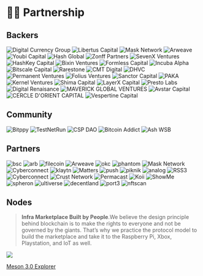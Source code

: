 # 🤝🏽 Partnership

## Backers

<p class="grid">
    <span><img alt="Digital Currency Group" src="./images/sponsors/dcg.svg"></span>
    <span><img alt="Libertus Capital" src="./images/sponsors/libertuscapital.svg"></span>
    <span><img alt="Mask Network" src="./images/sponsors/mask.svg"></span>
    <span><img alt="Arweave" src="./images/sponsors/arweave.svg"></span>
    <span><img alt="Youbi Capital" src="./images/sponsors/youbi.svg"></span>
    <span><img alt="Hash Global" src="./images/sponsors/hashglobal.svg"></span>
    <span><img alt="Zonff Partners" src="./images/sponsors/zonffpartners.svg"></span>
    <span><img alt="SevenX Ventures" src="./images/sponsors/sevenx.svg"></span>
    <span><img alt="HashKey Capital" src="./images/sponsors/hashkey.svg"></span>
    <span><img alt="Bixin Ventures" src="./images/sponsors/bixin.svg"></span>
    <span><img alt="Formless Capital" src="./images/sponsors/formless.svg"></span>
    <span><img alt="Incuba Alpha" src="./images/sponsors/incuba.svg"></span>
    <span><img alt="Bitscale Capital" src="./images/sponsors/bitscale.svg"></span>
    <span><img alt="Rarestone" src="./images/sponsors/rarestone.svg"></span>
    <span><img alt="CMT Digital" src="./images/sponsors/cmtdigital.svg"></span>
    <span><img alt="DHVC" src="./images/sponsors/dhvc.svg"></span>
    <span><img alt="Permanent Ventures" src="./images/sponsors/permanent.svg"></span>
    <span><img alt="Folius Ventures" src="./images/sponsors/folius.svg"></span>
    <span><img alt="Sanctor Capital" src="./images/sponsors/sanctor.png"></span>
    <span><img alt="PAKA" src="./images/sponsors/paka.svg"></span>
    <span><img alt="Kernel Ventures" src="./images/sponsors/kernel.svg"></span>
    <span><img alt="Shima Capital" src="./images/sponsors/shima.svg"></span>
    <span><img alt="LayerX Capital" src="./images/sponsors/layerx.svg"></span>
    <span><img alt="Presto Labs" src="./images/sponsors/presto.svg"></span>
    <span><img alt="Digital Renaisance" src="./images/sponsors/digitalrenaisance.svg"></span>
    <span><img alt="MAVERICK GLOBAL VENTURES" src="./images/sponsors/maverickglobalventures.png"></span>
    <span><img alt="Avstar Capital" src="./images/sponsors/avstar.png"></span>
    <span><img alt="CERCLE D'ORIENT CAPITAL" src="./images/sponsors/cercledorient.png"></span>
    <span><img alt="Vespertine Capital" src="./images/sponsors/vespertine.png"></span>
</p>

## Community

<p class="grid">
    <span><img alt="Bitppy" src="./images/sponsors/community/bitppy.svg"></span>
    <span><img alt="TestNetRun" src="./images/sponsors/community/testnetrun.svg"></span>
    <span><img alt="CSP DAO" src="./images/sponsors/community/cspdao.svg"></span>
    <span><img alt="Bitcoin Addict" src="./images/sponsors/community/bitcoinaddit.png"></span>
    <span><img alt="Ash WSB" src="./images/sponsors/community/ashwsb.png"></span>
</p>

## Partners

<p class="grid">
    <span><img alt="bsc" src="./images/sponsors/partners/bsc.svg"></span>
    <span><img alt="arb" src="./images/sponsors/partners/arb.svg"></span>
    <span><img alt="filecoin" src="./images/sponsors/partners/filecoin.svg"></span>
    <span><img alt="Arweave" src="./images/sponsors/arweave.svg"></span>
    <span><img alt="okc" src="./images/sponsors/partners/okc.svg"></span>
    <span><img alt="phantom" src="./images/sponsors/partners/phantom.svg"></span>
    <span><img alt="Mask Network" src="./images/sponsors/mask.svg"></span>
    <span><img alt="Cyberconnect" src="./images/sponsors/partners/cyberconnect.svg"></span>
    <span><img alt="klaytn" src="./images/sponsors/partners/klaytn.svg"></span>
    <span><img alt="Matters" src="./images/sponsors/partners/matters.svg"></span>
    <span><img alt="push" src="./images/sponsors/partners/push.svg"></span>
    <span><img alt="piknik" src="./images/sponsors/partners/piknik.svg"></span>
    <span><img alt="analog" src="./images/sponsors/partners/analog.svg"></span>
    <span><img alt="RSS3" src="./images/sponsors/partners/rss3.svg"></span>
    <span><img alt="Cyberconnect" src="./images/sponsors/partners/lighthouse.svg"></span>
    <span><img alt="Crust Network" src="./images/sponsors/partners/crust.svg"></span>
    <span><img alt="Permacast" src="./images/sponsors/partners/permacast.svg"></span>
    <span><img alt="Koii" src="./images/sponsors/partners/koii.svg"></span>
    <span><img alt="ShowMe" src="./images/sponsors/partners/showme.svg"></span>
    <span><img alt="spheron" src="./images/sponsors/partners/spheron.svg"></span>
    <span><img alt="ultiverse" src="./images/sponsors/partners/ultiverse.svg"></span>
    <span><img alt="decentland" src="./images/sponsors/partners/decentland.svg"></span>
    <span><img alt="port3" src="./images/sponsors/partners/port3.svg"></span>
    <span><img alt="nftscan" src="./images/sponsors/partners/nftscan.svg"></span>
</p>

## Nodes

>**Infra Marketplace Built by People**.We believe the design principle behind blockchain is to make the rights to everyone and not be governed by the giants. That’s why we practice the protocol model to build the marketplace and take it to the Raspberry Pi, Xbox, Playstation, and IoT as well.

![](./images//sponsors/explorer.png)

[Meson 3.0 Explorer](https://explorer.meson.network:1984/)